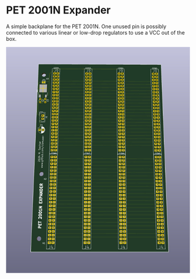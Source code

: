 
# PET 2001N Expander

A simple backplane for the PET 2001N. One unused pin is possibly connected to various linear or low-drop regulators to use a VCC out of the box.


![PCB](https://github.com/cbmuser/pet_expander/blob/main/pictures/pcb.jpg)

